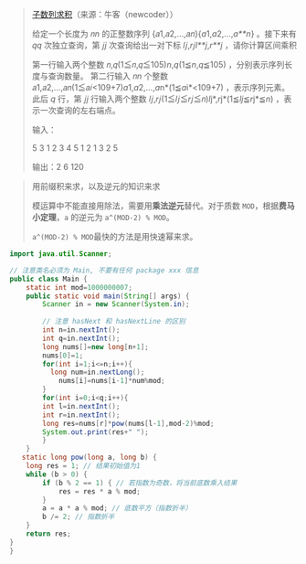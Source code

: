 > [子数列求积](https://www.nowcoder.com/practice/5daab034da954f5697dcf96c1808d34f?tpId=386&tqId=11262447&sourceUrl=%2Fexam%2Foj%3FquestionJobId%3D10%26subTabName%3Donline_coding_page)（来源：牛客（newcoder））
>
> 给定一个长度为 𝑛*n* 的正整数序列 {𝑎1,𝑎2,…,𝑎𝑛}{*a*1,*a*2,…,*a**n*} 。接下来有 𝑞*q* 次独立查询，第 𝑗*j* 次查询给出一对下标 𝑙𝑗,𝑟𝑗*l**j*,*r**j* ，请你计算区间乘积
>
> 第一行输入两个整数 𝑛,𝑞(1≦𝑛,𝑞≦105)*n*,*q*(1≦*n*,*q*≦105) ，分别表示序列长度与查询数量。
> 第二行输入 𝑛*n* 个整数 𝑎1,𝑎2,…,𝑎𝑛(1≦𝑎𝑖<109+7)*a*1,*a*2,…,*a*n*(1≦*a*i*<109+7) ，表示序列元素。
> 此后 *q* 行，第 𝑗*j* 行输入两个整数 𝑙𝑗,𝑟𝑗(1≦𝑙𝑗≦𝑟𝑗≦𝑛)*l*j*,*r*j*(1≦*lj*≦*r*j*≦*n*) ，表示一次查询的左右端点。
>
> 输入：
>
> 5 3
> 1 2 3 4 5
> 1 2
> 1 3
> 2 5
>
> 输出：2 6 120



> 用前缀积来求，以及逆元的知识来求
>
> 模运算中不能直接用除法，需要用**乘法逆元**替代。对于质数 `MOD`，根据**费马小定理**，`a` 的逆元为 `a^(MOD-2) % MOD`。
>
>  `a^(MOD-2) % MOD`最快的方法是用快速幂来求。

```java
import java.util.Scanner;

// 注意类名必须为 Main, 不要有任何 package xxx 信息
public class Main {
    static int mod=1000000007;
    public static void main(String[] args) {
        Scanner in = new Scanner(System.in);
        
        // 注意 hasNext 和 hasNextLine 的区别
        int n=in.nextInt();
        int q=in.nextInt();
        long nums[]=new long[n+1];
        nums[0]=1;
        for(int i=1;i<=n;i++){
          long num=in.nextLong();
            nums[i]=nums[i-1]*num%mod;
        }
        for(int i=0;i<q;i++){
        int l=in.nextInt();
        int r=in.nextInt();
        long res=nums[r]*pow(nums[l-1],mod-2)%mod;
        System.out.print(res+" ");
        }
    }
   static long pow(long a, long b) {
    long res = 1; // 结果初始值为1
    while (b > 0) {
        if (b % 2 == 1) { // 若指数为奇数，将当前底数乘入结果
            res = res * a % mod;
        }
        a = a * a % mod; // 底数平方（指数折半）
        b /= 2; // 指数折半
    }
    return res;
}
}
```

